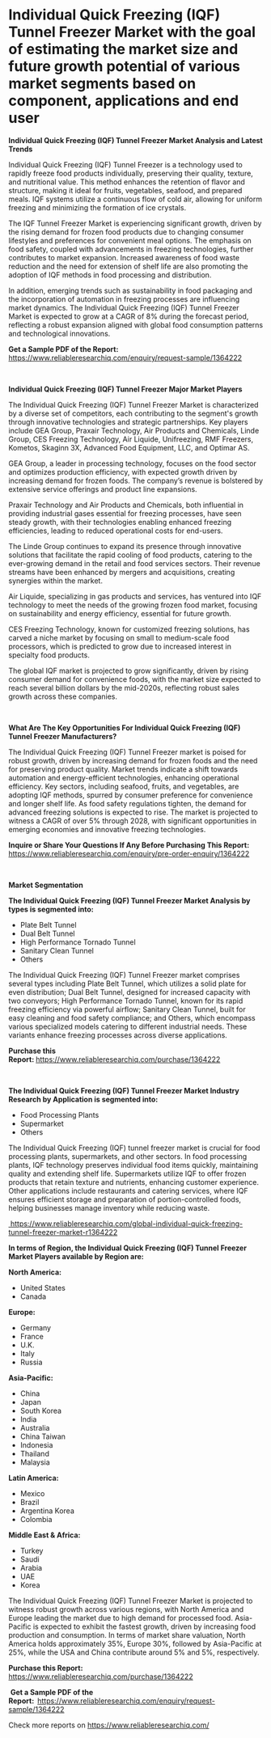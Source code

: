 <p><h1>Individual Quick Freezing (IQF) Tunnel Freezer Market with the goal of estimating the market size and future growth potential of various market segments based on component, applications and end user</h1></p><p><strong>Individual Quick Freezing (IQF) Tunnel Freezer Market Analysis and Latest Trends</strong></p>
<p><p>Individual Quick Freezing (IQF) Tunnel Freezer is a technology used to rapidly freeze food products individually, preserving their quality, texture, and nutritional value. This method enhances the retention of flavor and structure, making it ideal for fruits, vegetables, seafood, and prepared meals. IQF systems utilize a continuous flow of cold air, allowing for uniform freezing and minimizing the formation of ice crystals.</p><p>The IQF Tunnel Freezer Market is experiencing significant growth, driven by the rising demand for frozen food products due to changing consumer lifestyles and preferences for convenient meal options. The emphasis on food safety, coupled with advancements in freezing technologies, further contributes to market expansion. Increased awareness of food waste reduction and the need for extension of shelf life are also promoting the adoption of IQF methods in food processing and distribution.</p><p>In addition, emerging trends such as sustainability in food packaging and the incorporation of automation in freezing processes are influencing market dynamics. The Individual Quick Freezing (IQF) Tunnel Freezer Market is expected to grow at a CAGR of 8% during the forecast period, reflecting a robust expansion aligned with global food consumption patterns and technological innovations.</p></p>
<p><strong>Get a Sample PDF of the Report:&nbsp;</strong> <a href="https://www.reliableresearchiq.com/enquiry/request-sample/1364222?utm_campaign=2291&utm_medium=2&utm_source=Github&utm_content=ia&utm_term=28022025&utm_id=individual-quick-freezing-iqf-tunnel-freezer">https://www.reliableresearchiq.com/enquiry/request-sample/1364222</a></p>
<p>&nbsp;</p>
<p><strong>Individual Quick Freezing (IQF) Tunnel Freezer Major Market Players</strong></p>
<p><p>The Individual Quick Freezing (IQF) Tunnel Freezer Market is characterized by a diverse set of competitors, each contributing to the segment's growth through innovative technologies and strategic partnerships. Key players include GEA Group, Praxair Technology, Air Products and Chemicals, Linde Group, CES Freezing Technology, Air Liquide, Unifreezing, RMF Freezers, Kometos, Skaginn 3X, Advanced Food Equipment, LLC, and Optimar AS.</p><p>GEA Group, a leader in processing technology, focuses on the food sector and optimizes production efficiency, with expected growth driven by increasing demand for frozen foods. The company’s revenue is bolstered by extensive service offerings and product line expansions.</p><p>Praxair Technology and Air Products and Chemicals, both influential in providing industrial gases essential for freezing processes, have seen steady growth, with their technologies enabling enhanced freezing efficiencies, leading to reduced operational costs for end-users.</p><p>The Linde Group continues to expand its presence through innovative solutions that facilitate the rapid cooling of food products, catering to the ever-growing demand in the retail and food services sectors. Their revenue streams have been enhanced by mergers and acquisitions, creating synergies within the market.</p><p>Air Liquide, specializing in gas products and services, has ventured into IQF technology to meet the needs of the growing frozen food market, focusing on sustainability and energy efficiency, essential for future growth.</p><p>CES Freezing Technology, known for customized freezing solutions, has carved a niche market by focusing on small to medium-scale food processors, which is predicted to grow due to increased interest in specialty food products.</p><p>The global IQF market is projected to grow significantly, driven by rising consumer demand for convenience foods, with the market size expected to reach several billion dollars by the mid-2020s, reflecting robust sales growth across these companies.</p></p>
<p>&nbsp;</p>
<p><strong>What Are The Key Opportunities For Individual Quick Freezing (IQF) Tunnel Freezer Manufacturers?</strong></p>
<p><p>The Individual Quick Freezing (IQF) Tunnel Freezer market is poised for robust growth, driven by increasing demand for frozen foods and the need for preserving product quality. Market trends indicate a shift towards automation and energy-efficient technologies, enhancing operational efficiency. Key sectors, including seafood, fruits, and vegetables, are adopting IQF methods, spurred by consumer preference for convenience and longer shelf life. As food safety regulations tighten, the demand for advanced freezing solutions is expected to rise. The market is projected to witness a CAGR of over 5% through 2028, with significant opportunities in emerging economies and innovative freezing technologies.</p></p>
<p><strong>Inquire or Share Your Questions If Any Before Purchasing This Report:</strong> <a href="https://www.reliableresearchiq.com/enquiry/pre-order-enquiry/1364222?utm_campaign=2291&utm_medium=2&utm_source=Github&utm_content=ia&utm_term=28022025&utm_id=individual-quick-freezing-iqf-tunnel-freezer">https://www.reliableresearchiq.com/enquiry/pre-order-enquiry/1364222</a></p>
<p>&nbsp;</p>
<p><strong>Market Segmentation</strong></p>
<p><strong>The Individual Quick Freezing (IQF) Tunnel Freezer Market Analysis by types is segmented into:</strong></p>
<p><ul><li>Plate Belt Tunnel</li><li>Dual Belt Tunnel</li><li>High Performance Tornado Tunnel</li><li>Sanitary Clean Tunnel</li><li>Others</li></ul></p>
<p><p>The Individual Quick Freezing (IQF) Tunnel Freezer market comprises several types including Plate Belt Tunnel, which utilizes a solid plate for even distribution; Dual Belt Tunnel, designed for increased capacity with two conveyors; High Performance Tornado Tunnel, known for its rapid freezing efficiency via powerful airflow; Sanitary Clean Tunnel, built for easy cleaning and food safety compliance; and Others, which encompass various specialized models catering to different industrial needs. These variants enhance freezing processes across diverse applications.</p></p>
<p><strong>Purchase this Report:&nbsp;</strong><a href="https://www.reliableresearchiq.com/purchase/1364222?utm_campaign=2291&utm_medium=2&utm_source=Github&utm_content=ia&utm_term=28022025&utm_id=individual-quick-freezing-iqf-tunnel-freezer">https://www.reliableresearchiq.com/purchase/1364222</a></p>
<p>&nbsp;</p>
<p><strong>The Individual Quick Freezing (IQF) Tunnel Freezer Market Industry Research by Application is segmented into:</strong></p>
<p><ul><li>Food Processing Plants</li><li>Supermarket</li><li>Others</li></ul></p>
<p><p>The Individual Quick Freezing (IQF) tunnel freezer market is crucial for food processing plants, supermarkets, and other sectors. In food processing plants, IQF technology preserves individual food items quickly, maintaining quality and extending shelf life. Supermarkets utilize IQF to offer frozen products that retain texture and nutrients, enhancing customer experience. Other applications include restaurants and catering services, where IQF ensures efficient storage and preparation of portion-controlled foods, helping businesses manage inventory while reducing waste.</p></p>
<p><a href="https://www.reliableresearchiq.com/global-individual-quick-freezing-tunnel-freezer-market-r1364222?utm_campaign=2291&utm_medium=2&utm_source=Github&utm_content=ia&utm_term=28022025&utm_id=individual-quick-freezing-iqf-tunnel-freezer">&nbsp;https://www.reliableresearchiq.com/global-individual-quick-freezing-tunnel-freezer-market-r1364222</a></p>
<p><strong>In terms of Region, the Individual Quick Freezing (IQF) Tunnel Freezer Market Players available by Region are:</strong></p>
<p>
    <p> <strong> North America: </strong>
        <ul>
            <li>United States</li>
            <li>Canada</li>
        </ul>
        </p> 
    <p> <strong> Europe: </strong>
        <ul>
            <li>Germany</li>
            <li>France</li>
            <li>U.K.</li>
            <li>Italy</li>
            <li>Russia</li>
        </ul>
        </p> 
    <p> <strong> Asia-Pacific: </strong>
        <ul>
            <li>China</li>
            <li>Japan</li>
            <li>South Korea</li>
            <li>India</li>
            <li>Australia</li>
            <li>China Taiwan</li>
            <li>Indonesia</li>
            <li>Thailand</li>
            <li>Malaysia</li>
        </ul>
        </p> 
    <p> <strong> Latin America: </strong>
        <ul>
            <li>Mexico</li>
            <li>Brazil</li>
            <li>Argentina Korea</li>
            <li>Colombia</li>
        </ul>
        </p> 
    <p> <strong> Middle East & Africa: </strong>
        <ul>
            <li>Turkey</li>
            <li>Saudi</li>
            <li>Arabia</li>
            <li>UAE</li>
            <li>Korea</li>
        </ul>
    </p>
    </p>
<p><p>The Individual Quick Freezing (IQF) Tunnel Freezer Market is projected to witness robust growth across various regions, with North America and Europe leading the market due to high demand for processed food. Asia-Pacific is expected to exhibit the fastest growth, driven by increasing food production and consumption. In terms of market share valuation, North America holds approximately 35%, Europe 30%, followed by Asia-Pacific at 25%, while the USA and China contribute around 5% and 5%, respectively.</p></p>
<p><strong>Purchase this Report: </strong><a href="https://www.reliableresearchiq.com/purchase/1364222?utm_campaign=2291&utm_medium=2&utm_source=Github&utm_content=ia&utm_term=28022025&utm_id=individual-quick-freezing-iqf-tunnel-freezer">https://www.reliableresearchiq.com/purchase/1364222</a></p>
<p>&nbsp;<strong>Get a Sample PDF of the Report:&nbsp;&nbsp;</strong><a href="https://www.reliableresearchiq.com/enquiry/request-sample/1364222?utm_campaign=2291&utm_medium=2&utm_source=Github&utm_content=ia&utm_term=28022025&utm_id=individual-quick-freezing-iqf-tunnel-freezer">https://www.reliableresearchiq.com/enquiry/request-sample/1364222</a></p>
<p><strong></strong></p>
<p>Check more reports on <a href="https://www.reliableresearchiq.com/?utm_campaign=2291&utm_medium=2&utm_source=Github&utm_content=ia&utm_term=28022025&utm_id=individual-quick-freezing-iqf-tunnel-freezer">https://www.reliableresearchiq.com/</a></p>